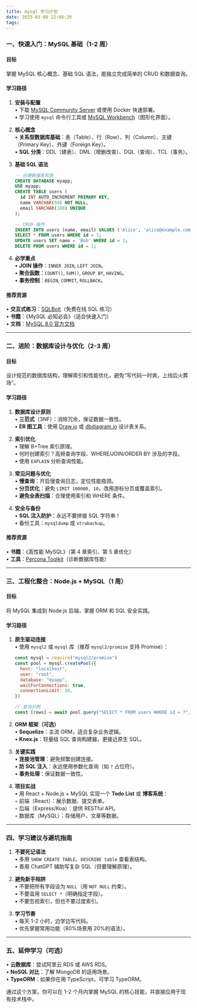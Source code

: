 ```yaml
---
title: mysql 学习计划
date: 2025-03-08 22:08:20
tags:
---
```


### **一、快速入门：MySQL 基础（1-2 周）**

#### **目标**

掌握 MySQL 核心概念、基础 SQL 语法，能独立完成简单的 CRUD 和数据查询。

#### **学习路径**

1. **安装与配置**  
   • 下载 [MySQL Community Server](https://dev.mysql.com/downloads/mysql/) 或使用 Docker 快速部署。  
   • 学习使用 `mysql` 命令行工具或 [MySQL Workbench](https://dev.mysql.com/downloads/workbench/)（图形化界面）。

2. **核心概念**  
   • **关系型数据库基础**：表（Table）、行（Row）、列（Column）、主键（Primary Key）、外键（Foreign Key）。  
   • **SQL 分类**：DDL（建表）、DML（增删改查）、DQL（查询）、TCL（事务）。

3. **基础 SQL 语法**

   ```sql
   -- 创建数据库和表
   CREATE DATABASE myapp;
   USE myapp;
   CREATE TABLE users (
     id INT AUTO_INCREMENT PRIMARY KEY,
     name VARCHAR(50) NOT NULL,
     email VARCHAR(100) UNIQUE
   );

   -- CRUD 操作
   INSERT INTO users (name, email) VALUES ('Alice', 'alice@example.com');
   SELECT * FROM users WHERE id = 1;
   UPDATE users SET name = 'Bob' WHERE id = 1;
   DELETE FROM users WHERE id = 1;
   ```

4. **必学重点**  
   • **JOIN 操作**：`INNER JOIN`, `LEFT JOIN`。  
   • **聚合函数**：`COUNT()`, `SUM()`, `GROUP BY`, `HAVING`。  
   • **事务控制**：`BEGIN`, `COMMIT`, `ROLLBACK`。

#### **推荐资源**

• **交互式练习**：[SQLBolt](https://sqlbolt.com/)（免费在线 SQL 练习）  
• **书籍**：《MySQL 必知必会》（适合快速入门）  
• **文档**：[MySQL 8.0 官方文档](https://dev.mysql.com/doc/refman/8.0/en/)

---

### **二、进阶：数据库设计与优化（2-3 周）**

#### **目标**

设计规范的数据库结构，理解索引和性能优化，避免“写代码一时爽，上线后火葬场”。

#### **学习路径**

1. **数据库设计原则**  
   • **三范式**（3NF）：消除冗余，保证数据一致性。  
   • **ER 图工具**：使用 [Draw.io](https://app.diagrams.net/) 或 [dbdiagram.io](https://dbdiagram.io/) 设计表关系。

2. **索引优化**  
   • 理解 B+Tree 索引原理。  
   • 何时创建索引？高频查询字段、WHERE/JOIN/ORDER BY 涉及的字段。  
   • 使用 `EXPLAIN` 分析查询性能。

3. **常见问题与优化**  
   • **慢查询**：开启慢查询日志，定位性能瓶颈。  
   • **分页优化**：避免 `LIMIT 100000, 10`，改用游标分页或覆盖索引。  
   • **避免全表扫描**：合理使用索引和 WHERE 条件。

4. **安全与备份**  
   • **SQL 注入防护**：永远不要拼接 SQL 字符串！  
   • 备份工具：`mysqldump` 或 `xtrabackup`。

#### **推荐资源**

• **书籍**：《高性能 MySQL》（第 4 章索引、第 5 章优化）  
• **工具**：[Percona Toolkit](https://www.percona.com/software/database-tools/percona-toolkit)（诊断数据库性能）

---

### **三、工程化整合：Node.js + MySQL（1 周）**

#### **目标**

将 MySQL 集成到 Node.js 后端，掌握 ORM 和 SQL 安全实践。

#### **学习路径**

1. **原生驱动连接**  
   • 使用 `mysql2` 或 `mysql` 库（推荐 `mysql2/promise` 支持 Promise）：

   ```javascript
   const mysql = require("mysql2/promise")
   const pool = mysql.createPool({
     host: "localhost",
     user: "root",
     database: "myapp",
     waitForConnections: true,
     connectionLimit: 10,
   })

   // 查询示例
   const [rows] = await pool.query("SELECT * FROM users WHERE id = ?", [1])
   ```

2. **ORM 框架（可选）**  
   • **Sequelize**：主流 ORM，适合复杂业务逻辑。  
   • **Knex.js**：轻量级 SQL 查询构建器，更接近原生 SQL。

3. **关键实践**  
   • **连接池管理**：避免频繁创建连接。  
   • **防 SQL 注入**：永远使用参数化查询（如 `?` 占位符）。  
   • **事务处理**：保证数据一致性。

4. **项目实战**  
   • 用 React + Node.js + MySQL 实现一个 **Todo List** 或 **博客系统**：  
    ◦ 前端（React）：展示数据、提交表单。  
    ◦ 后端（Express/Koa）：提供 RESTful API。  
    ◦ 数据库（MySQL）：存储用户、文章等数据。

---

### **四、学习建议与避坑指南**

1. **不要死记语法**  
   • 多用 `SHOW CREATE TABLE`、`DESCRIBE table` 查看表结构。  
   • 善用 ChatGPT 辅助写复杂 SQL（但要理解原理）。

2. **避免新手陷阱**  
   • 不要把所有字段设为 `NULL`（用 `NOT NULL` 约束）。  
   • 不要滥用 `SELECT *`（明确指定字段）。  
   • 不要忽视索引，但也不要过度索引。

3. **学习节奏**  
   • 每天 1-2 小时，边学边写代码。  
   • 优先掌握常用功能（80%场景用 20%的语法）。

---

### **五、延伸学习（可选）**

• **云数据库**：尝试阿里云 RDS 或 AWS RDS。  
• **NoSQL 对比**：了解 MongoDB 的适用场景。  
• **TypeORM**：如果你在用 TypeScript，可学习 TypeORM。

通过这个方案，你可以在 1-2 个月内掌握 MySQL 的核心技能，并直接应用于现有技术栈中。
